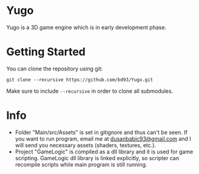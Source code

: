 # Yugo
Yugo is a 3D game engine which is in early development phase.

# Getting Started
You can clone the repository using git:
```
git clone --recursive https://github.com/bd93/Yugo.git
```
Make sure to include ```--recursive``` in order to clone all submodules.

# Info
* Folder "Main/src/Assets" is set in gitignore and thus can't be seen. 
If you want to run program, email me at dusanbabic93@gmail.com and I will send you necessary assets (shaders, textures, etc.).
* Project "GameLogic" is compiled as a dll library and it is used for game scripting. 
GameLogic dll library is linked explicitly, so scripter can recompile scripts while main program is still running.
